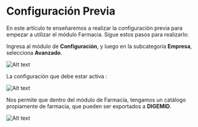 # Configuración Previa

En este artículo te enseñaremos a realizar la configuración previa para empezar a utilizar el módulo Farmacia. Sigue estos pasos para realizarlo:

Ingresa al módulo de **Configuración**, y luego en la subcategoría **Empresa**, selecciona **Avanzado**.

![Alt text](img/avanzado-1.jpeg)

La configuración que debe estar activa :

![Alt text](img/farma-2.jpeg)

Nos permite que dentro del módulo de Farmacia, tengamos un catálogo propiamente de farmacia, que pueden ser exportados a **DIGEMID**.

![Alt text](img/farma-3.jpeg)
